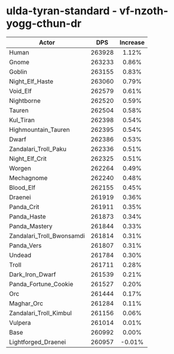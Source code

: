 # ulda-tyran-standard - vf-nzoth-yogg-cthun-dr
| Actor | DPS | Increase |
|---|:---:|:---:|
|Human|263928|1.12%|
|Gnome|263233|0.86%|
|Goblin|263155|0.83%|
|Night_Elf_Haste|263060|0.79%|
|Void_Elf|262579|0.61%|
|Nightborne|262520|0.59%|
|Tauren|262504|0.58%|
|Kul_Tiran|262398|0.54%|
|Highmountain_Tauren|262395|0.54%|
|Dwarf|262386|0.53%|
|Zandalari_Troll_Paku|262336|0.51%|
|Night_Elf_Crit|262325|0.51%|
|Worgen|262264|0.49%|
|Mechagnome|262240|0.48%|
|Blood_Elf|262155|0.45%|
|Draenei|261919|0.36%|
|Panda_Crit|261911|0.35%|
|Panda_Haste|261873|0.34%|
|Panda_Mastery|261844|0.33%|
|Zandalari_Troll_Bwonsamdi|261814|0.31%|
|Panda_Vers|261807|0.31%|
|Undead|261784|0.30%|
|Troll|261711|0.28%|
|Dark_Iron_Dwarf|261539|0.21%|
|Panda_Fortune_Cookie|261527|0.20%|
|Orc|261444|0.17%|
|Maghar_Orc|261284|0.11%|
|Zandalari_Troll_Kimbul|261156|0.06%|
|Vulpera|261014|0.01%|
|Base|260992|0.00%|
|Lightforged_Draenei|260957|-0.01%|
